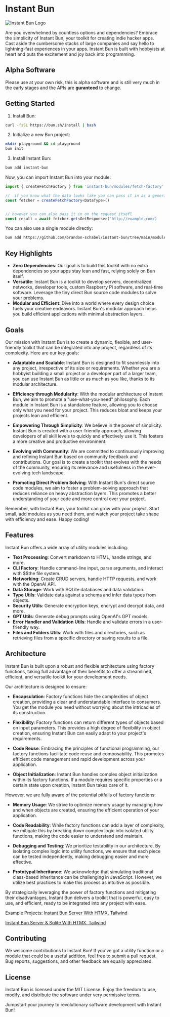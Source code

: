 # Instant Bun

![Instant Bun Logo](https://user-images.githubusercontent.com/18100375/231109092-34bdc552-dd37-413d-8eec-b9b668340b65.png)

Are you overwhelmed by countless options and dependencies? Embrace the simplicity of Instant Bun, your toolkit for creating indie hacker apps. Cast aside the cumbersome stacks of large companies and say hello to lightning-fast experiences in your apps. Instant Bun is built with hobbyists at heart and puts the excitement and joy back into programming.

## Alpha Software

Please use at your own risk, this is alpha software and is still very much in the early stages and the APIs are **guranteed** to change.

## Getting Started

1. Install Bun:

```bash
curl -fsSL https://bun.sh/install | bash
```

2. Initialize a new Bun project:

```bash
mkdir playground && cd playground
bun init 
```

3. Install Instant Bun:

```bash
bun add instant-bun
```

Now, you can import Instant Bun into your module:

```typescript
import { createFetchFactory } from 'instant-bun/modules/fetch-factory'
```

```typescript
//  if you know what the data looks like you can pass it in as a generic here.
const fetcher = createFetchFactory<DataType>()


// however you can also pass it in on the request itsefl
const result = await fetcher.get<GetResponse>('http://example.com/)
```

You can also use a single module directly:

```bash
bun add https://github.com/brandon-schabel/instant-bun/tree/main/modules/cli-factory
```

## Key Highlights

- **Zero Dependencies**: Our goal is to build this toolkit with no extra dependencies so your apps stay lean and fast, relying solely on Bun itself.
- **Versatile**: Instant Bun is a toolkit to develop servers, decentralized networks, developer tools, custom Raspberry Pi software, and real-time software. Leverage the tiny direct Bun source code modules to solve your problems.
- **Modular and Efficient**: Dive into a world where every design choice fuels your creative endeavors. Instant Bun's modular approach helps you build efficient applications with minimal abstraction layers.

## Goals

Our mission with Instant Bun is to create a dynamic, flexible, and user-friendly toolkit that can be integrated into any project, regardless of its complexity. Here are our key goals:

- **Adaptable and Scalable**: Instant Bun is designed to fit seamlessly into any project, irrespective of its size or requirements. Whether you are a hobbyist building a small project or a developer part of a larger team, you can use Instant Bun as little or as much as you like, thanks to its modular architecture.

- **Efficiency through Modularity**: With the modular architecture of Instant Bun, we aim to promote a "use-what-you-need" philosophy. Each module in Instant Bun is a standalone feature, allowing you to choose only what you need for your project. This reduces bloat and keeps your projects lean and efficient.

- **Empowering Through Simplicity**: We believe in the power of simplicity. Instant Bun is created with a user-friendly approach, allowing developers of all skill levels to quickly and effectively use it. This fosters a more creative and productive environment.

- **Evolving with Community**: We are committed to continuously improving and refining Instant Bun based on community feedback and contributions. Our goal is to create a toolkit that evolves with the needs of the community, ensuring its relevance and usefulness in the ever-evolving tech landscape.

- **Promoting Direct Problem Solving**: With Instant Bun's direct source code modules, we aim to foster a problem-solving approach that reduces reliance on heavy abstraction layers. This promotes a better understanding of your code and more control over your project.

Remember, with Instant Bun, your toolkit can grow with your project. Start small, add modules as you need them, and watch your project take shape with efficiency and ease. Happy coding!

## Features

Instant Bun offers a wide array of utility modules including:

- **Text Processing**: Convert markdown to HTML, handle strings, and more.
- **CLI Factory**: Handle command-line input, parse arguments, and interact with $$the file system.
- **Networking**: Create CRUD servers, handle HTTP requests, and work with the OpenAI API.
- **Data Storage**: Work with SQLite databases and data validation.
- **Type Utils**: Validate data against a schema and infer data types from objects.
- **Security Utils**: Generate encryption keys, encrypt and decrypt data, and more.
- **GPT Utils**: Generate debug prompts using OpenAI's GPT models.
- **Error Handler and Validation Utils**: Handle and validate errors in a user-friendly way.
- **Files and Folders Utils**: Work with files and directories, such as retrieving files from a specific directory or saving results to a file.

## Architecture

Instant Bun is built upon a robust and flexible architecture using factory functions, taking full advantage of their benefits to offer a streamlined, efficient, and versatile toolkit for your development needs.

Our architecture is designed to ensure:

- **Encapsulation**: Factory functions hide the complexities of object creation, providing a clear and understandable interface to consumers. You get the module you need without worrying about the intricacies of its construction.

- **Flexibility**: Factory functions can return different types of objects based on input parameters. This provides a high degree of flexibility in object creation, ensuring Instant Bun can easily adapt to your project's requirements.

- **Code Reuse**: Embracing the principles of functional programming, our factory functions facilitate code reuse and composability. This promotes efficient code management and rapid development across your application.

- **Object Initialization**: Instant Bun handles complex object initialization within its factory functions. If a module requires specific properties or a certain state upon creation, Instant Bun takes care of it.

However, we are fully aware of the potential pitfalls of factory functions:

- **Memory Usage**: We strive to optimize memory usage by managing how and when objects are created, ensuring the efficient operation of your application.

- **Code Readability**: While factory functions can add a layer of complexity, we mitigate this by breaking down complex logic into isolated utility functions, making the code easier to understand and maintain.

- **Debugging and Testing**: We prioritize testability in our architecture. By isolating complex logic into utility functions, we ensure that each piece can be tested independently, making debugging easier and more effective.

- **Prototypal Inheritance**: We acknowledge that simulating traditional class-based inheritance can be challenging in JavaScript. However, we utilize best practices to make this process as intuitive as possible.

By strategically leveraging the power of factory functions and mitigating their disadvantages, Instant Bun delivers a toolkit that is powerful, easy to use, and efficient, ready to be integrated into any project with ease.

Example Projects:
[Instant Bun Server With HTMX, Tailwind](https://github.com/brandon-schabel/htmx-with-instant-bun)

[Instant Bun Server & Sqlite With HTMX, Tailwind](https://github.com/brandon-schabel/htmx-instant-bun-sqlite)

## Contributing

We welcome contributions to Instant Bun! If you've got a utility function or a module that could be a useful addition, feel free to submit a pull request. Bug reports, suggestions, and other feedback are equally appreciated.

## License

Instant Bun is licensed under the MIT License. Enjoy the freedom to use, modify, and distribute the software under very permissive terms.

Jumpstart your journey to revolutionary software development with Instant Bun!
